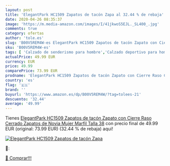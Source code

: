 ```yaml
---
layout: post
title: 'ElegantPark HC1509 Zapatos de tacón Zapa al 32.44 % de rebaja'
date: 2020-04-26 08:35:37
image: 'https://m.media-amazon.com/images/I/41jkwoS5EJL._SL400_.jpg'
comments: true
category: ofertas
author: 'tole.es'
slug: 'B00V5REM4W-es ElegantPark HC1509 Zapatos de tacón Zapato con Cierre Raso...'
sku: 'B00V5REM4W-es'
tags: [ 'Calzado de senderismo para hombre','Calzado deportivo para hombre','Chanclas y sandalias de piscina para hombre','Zapatillas de senderismo para hombre','Zapatillas y calzado deportivo para hombre','Zapatos','Zapatos para hombre','Zapatos y complementos','zapatos', ]
actualPrice: 49.99 EUR
currency: EUR
price: 49.99
comparePrice: 73.99 EUR
prodname: 'ElegantPark HC1509 Zapatos de tacón Zapato con Cierre Raso Cerrado Zapatos de Novia Mujer Marfil Talla 38'
country: 'es'
flag: '🇪🇸'
brand: ''
buyurl: 'https://www.amazon.es/dp/B00V5REM4W/?tag=tolees-21'
descuento: '32.44'
average: '49.99'
---
```


Tienes [ElegantPark HC1509 Zapatos de tacón Zapato con Cierre Raso Cerrado Zapatos de Novia Mujer Marfil Talla 38](https://www.amazon.es/dp/B00V5REM4W/?tag=tolees-21) con precio final de  49.99 EUR (original: 73.99 EUR) (32.44 %  de rebaja) aqui!

[![ElegantPark HC1509 Zapatos de tacón Zapa](https://m.media-amazon.com/images/I/41jkwoS5EJL._SL400_.jpg)](https://www.amazon.es/dp/B00V5REM4W/?tag=tolees-21)

🔎:


[🛒 Comprar!!!](https://www.amazon.es/dp/B00V5REM4W/?tag=tolees-21)
